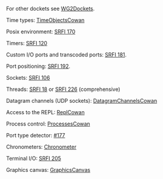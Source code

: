 For other dockets see [WG2Dockets](WG2Dockets.md).


Time types: [TimeObjectsCowan](TimeObjectsCowan.md)

Posix environment: [SRFI 170](https://htmlpreview.github.io/?https://github.com/johnwcowan/r7rs-work/blob/master/srfi-170.html)

Timers: [SRFI 120](https://srfi.schemers.org/srfi-120/srfi-120.html)

Custom I/O ports and transcoded ports: [SRFI 181](https://srfi.schemers.org/srfi-181/srfi-181.html).

Port positioning: [SRFI 192](https://srfi.schemers.org/srfi-192/srfi-192.html).

Sockets: [SRFI 106](https://srfi.schemers.org/srfi-106/srfi-106.html)

Threads: [SRFI 18](https://srfi.schemers.org/srfi-18/srfi-18.html)
or [SRFI 226](https://srfi.schemers.org/srfi-226/srfi-226.html) (comprehensive)

Datagram channels (UDP sockets): [DatagramChannelsCowan](DatagramChannelsCowan.md)

Access to the REPL: [ReplCowan](ReplCowan.md)

Process control: [ProcessesCowan](ProcessesCowan.md)

Port type detector: [#177](https://small.r7rs.org/ticket/177/)

Chronometers: [Chronometer](Chronometer.md)

Terminal I/O: [SRFI 205](https://srfi.schemers.org/srfi-205/srfi-205.html)

Graphics canvas: [GraphicsCanvas](GraphicsCanvas.md)

